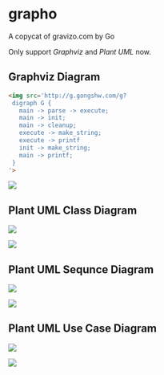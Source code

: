 # grapho
A copycat of gravizo.com by Go

Only support *Graphviz* and *Plant UML* now.

## Graphviz Diagram
```html
<img src='http://g.gongshw.com/g?
 digraph G {
   main -> parse -> execute;
   main -> init;
   main -> cleanup;
   execute -> make_string;
   execute -> printf
   init -> make_string;
   main -> printf;
 }
'>
```

<img src='http://g.gongshw.com/g?%20%20digraph%20G%20{%20%20%20%20main%20-%3E%20parse%20-%3E%20execute;%20%20%20%20main%20-%3E%20init;%20%20%20%20main%20-%3E%20cleanup;%20%20%20%20execute%20-%3E%20make_string;%20%20%20%20execute%20-%3E%20printf%20%20%20%20init%20-%3E%20make_string;%20%20%20%20main%20-%3E%20printf;%20%20}'>

## Plant UML Class Diagram

<img src='http://g.gongshw.com/g?
@startuml;
class Object << general >>;
Object <|--- ArrayList;
note top of Object : In java, every class\nextends this one.;
note "This is a floating note" as N1;
note "This note is connected\nto several objects." as N2;
Object .. N2;
N2 .. ArrayList;
class Foo;
note left: On last defined class;
@enduml;
'>

<img src='http://g.gongshw.com/g?%20@startuml;%20class%20Object%20%3C%3C%20general%20%3E%3E;%20Object%20%3C|---%20ArrayList;%20note%20top%20of%20Object%20:%20In%20java,%20every%20class\nextends%20this%20one.;%20note%20%22This%20is%20a%20floating%20note%22%20as%20N1;%20note%20%22This%20note%20is%20connected\nto%20several%20objects.%22%20as%20N2;%20Object%20..%20N2;%20N2%20..%20ArrayList;%20class%20Foo;%20note%20left:%20On%20last%20defined%20class;%20@enduml;'>


## Plant UML Sequnce Diagram

<img src='http://g.gongshw.com/g?
@startuml;
Alice -> Bob: Authentication Request;
alt successful case;
    Bob -> Alice: Authentication Accepted;
else some kind of failure;
    Bob -> Alice: Authentication Failure;
    group My own label;
    	Alice -> Log : Log attack start;
        loop 1000 times;
            Alice -> Bob: DNS Attack;
        end;
    	Alice -> Log : Log attack end;
    end;
else Another type of failure;
   Bob -> Alice: Please repeat;
end;
@enduml;
'>

<img src='http://g.gongshw.com/g?%20@startuml;%20Alice%20-%3E%20Bob:%20Authentication%20Request;%20alt%20successful%20case;%20Bob%20-%3E%20Alice:%20Authentication%20Accepted;%20else%20some%20kind%20of%20failure;%20Bob%20-%3E%20Alice:%20Authentication%20Failure;%20group%20My%20own%20label;%20Alice%20-%3E%20Log%20:%20Log%20attack%20start;%20loop%201000%20times;%20Alice%20-%3E%20Bob:%20DNS%20Attack;%20end;%20Alice%20-%3E%20Log%20:%20Log%20attack%20end;%20end;%20else%20Another%20type%20of%20failure;%20Bob%20-%3E%20Alice:%20Please%20repeat;%20end;%20@enduml;}'>


## Plant UML Use Case Diagram

<img src='http://g.gongshw.com/g?
@startuml;
:Main Admin: as Admin;
(Use the application) as (Use);
User -> (Start);
User --> (Use);
Admin ---> (Use);
note right of Admin : This is an example.;
note right of (Use);
  A note can also;
  be on several lines;
end note;
note "This note is connected\nto several objects." as N2;
(Start) .. N2;
N2 .. (Use);
@enduml;
'>

<img src='http://g.gongshw.com/g?%20@startuml;%20class%20Object%20%3C%3C%20general%20%3E%3E;%20Object%20%3C|---%20ArrayList;%20note%20top%20of%20Object%20:%20In%20java,%20every%20class\nextends%20this%20one.;%20note%20%22This%20is%20a%20floating%20note%22%20as%20N1;%20note%20%22This%20note%20is%20connected\nto%20several%20objects.%22%20as%20N2;%20Object%20..%20N2;%20N2%20..%20ArrayList;%20class%20Foo;%20note%20left:%20On%20last%20defined%20class;%20@enduml;;'>

